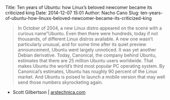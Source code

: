 Title: Ten years of Ubuntu: how Linux’s beloved newcomer became its criticized king
Date: 2014-12-07 15:01
Author: Nacho Cano
Slug: ten-years-of-ubuntu-how-linuxs-beloved-newcomer-became-its-criticized-king

> In October of 2004, a new Linux distro appeared on the scene with a
> curious name”Ubuntu. Even then there were hundreds, today if not
> thousands, of different Linux distros available. A new one wasn’t
> particularly unusual, and for some time after its quiet preview
> announcement, Ubuntu went largely unnoticed. It was yet another Debian
> derivative. Today, Canonical, the company behind Ubuntu, estimates
> that there are 25 million Ubuntu users worldwide. That makes Ubuntu
> the world’s third most popular PC operating system. By Canonical’s
> estimates, Ubuntu has roughly 90 percent of the Linux market. And
> Ubuntu is poised to launch a mobile version that may well send those
> numbers skyrocketing again.

- Scott Gilbertson | [arstechnica.com][]

  [arstechnica.com]: http://arstechnica.com/information-technology/2014/10/ten-years-of-ubuntu-how-linuxs-beloved-newcomer-became-its-criticized-king/
    "Ten years of Ubuntu: how Linux’s beloved newcomer became its criticized king"
